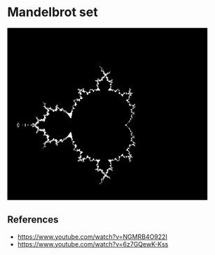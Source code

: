 # Mandelbrot set

![](mandelbrot_set.png)

## References
* https://www.youtube.com/watch?v=NGMRB4O922I
* https://www.youtube.com/watch?v=6z7GQewK-Kss